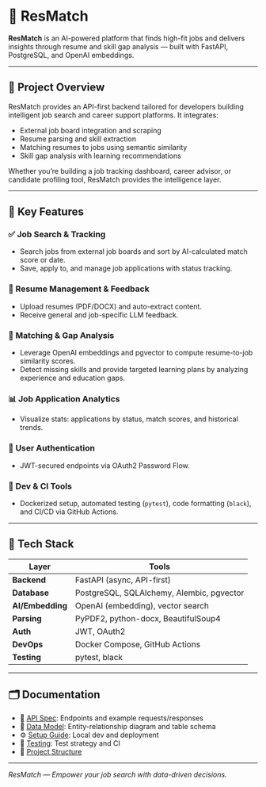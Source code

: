 # 📂 ResMatch

**ResMatch** is an AI-powered platform that finds high-fit jobs and delivers insights through resume and skill gap analysis — built with FastAPI, PostgreSQL, and OpenAI embeddings.

---

## 🎯 Project Overview

ResMatch provides an API-first backend tailored for developers building intelligent job search and career support platforms. It integrates:

- External job board integration and scraping
- Resume parsing and skill extraction
- Matching resumes to jobs using semantic similarity
- Skill gap analysis with learning recommendations

Whether you’re building a job tracking dashboard, career advisor, or candidate profiling tool, ResMatch provides the intelligence layer.

---

## 🚀 Key Features

### ✅ Job Search & Tracking

- Search jobs from external job boards and sort by AI-calculated match score or date.
- Save, apply to, and manage job applications with status tracking.

### 📄 Resume Management & Feedback

- Upload resumes (PDF/DOCX) and auto-extract content.
- Receive general and job-specific LLM feedback.

### 🤖 Matching & Gap Analysis

- Leverage OpenAI embeddings and pgvector to compute resume-to-job similarity scores.
- Detect missing skills and provide targeted learning plans by analyzing experience and education gaps.

### 📊 Job Application Analytics

- Visualize stats: applications by status, match scores, and historical trends.

### 🔐 User Authentication

- JWT-secured endpoints via OAuth2 Password Flow.

### 🧪 Dev & CI Tools

- Dockerized setup, automated testing (`pytest`), code formatting (`black`), and CI/CD via GitHub Actions.

---

## 🧰 Tech Stack

| Layer            | Tools                                     |
| ---------------- | ----------------------------------------- |
| **Backend**      | FastAPI (async, API-first)                |
| **Database**     | PostgreSQL, SQLAlchemy, Alembic, pgvector |
| **AI/Embedding** | OpenAI (embedding), vector search         |
| **Parsing**      | PyPDF2, python-docx, BeautifulSoup4       |
| **Auth**         | JWT, OAuth2                               |
| **DevOps**       | Docker Compose, GitHub Actions            |
| **Testing**      | pytest, black                             |

---

## 🗂️ Documentation

- 📑 [API Spec](docs/API_SPEC.md): Endpoints and example requests/responses
- 🧬 [Data Model](docs/DATA_MODEL.md): Entity-relationship diagram and table schema
- ⚙️ [Setup Guide](docs/SETUP.md): Local dev and deployment
- 🧪 [Testing](docs/TESTING.md): Test strategy and CI
- 🧭 [Project Structure](docs/PROJECT_STRUCTURE.md)

---

_ResMatch — Empower your job search with data-driven decisions._
